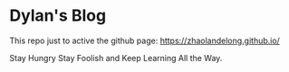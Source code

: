 # Dylan's Blog
This repo just to active the github page: https://zhaolandelong.github.io/

Stay Hungry Stay Foolish and Keep Learning All the Way.
